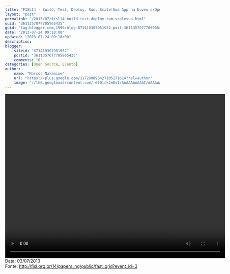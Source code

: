 ```yaml
---
title: "FISL14 - Build, Test, Deploy, Run, Scale!Sua App na Nuvem c/OpenShift, o PaaS da Red Hat"
layout: "post"
permalink: "/2013/07/fisl14-build-test-deploy-run-scalesua.html"
uuid: "3611357077705965435"
guid: "tag:blogger.com,1999:blog-871419307951952.post-3611357077705965435"
date: "2013-07-24 09:18:00"
updated: "2013-07-24 09:18:00"
description: 
blogger:
    siteid: "871419307951952"
    postid: "3611357077705965435"
    comments: "0"
categories: [Open Source, Evento]
author: 
    name: "Marcos Nakamine"
    url: "https://plus.google.com/117200895427105171614?rel=author"
    image: "//lh6.googleusercontent.com/-6t0lck2nDvI/AAAAAAAAAAI/AAAAAAAAOBw/_9ON3AiIr48/s32-c/photo.jpg"
---
```


<div class="css-full-post-content js-full-post-content">
<video controls="" height="535" width="716">  <source src="http://hemingway.softwarelivre.org/fisl14/high/41e/sala41e-high-201307031759.ogg" type="video/ogg"></source>  Your browser does not support the video tag. </video>Data: 03/07/2013<br>Fonte: <a href="http://fisl.org.br/14/papers_ng/public/fast_grid?event_id=3">http://fisl.org.br/14/papers_ng/public/fast_grid?event_id=3</a>
</div>